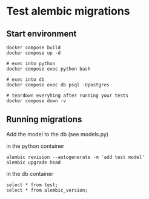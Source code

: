 # Test alembic migrations

## Start environment

```
docker compose build
docker compose up -d

# exec into python
docker compose exec python bash

# exec into db
docker compose exec db psql -Upostgres

# teardown everyhing after running your tests
docker compose down -v
```


## Running migrations

Add the model to the db (see models.py)

in the python container
```
alembic revision --autogenerate -m 'add test model'
alembic upgrade head
```


in the db container
```
select * from test;
select * from alembic_version;
```
